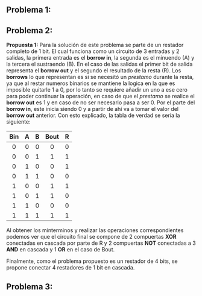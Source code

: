## Problema 1: ##

## Problema 2: ##

**Propuesta 1:** Para la solución de este problema se parte de un restador completo de 1 bit. El cual funciona como un circuito de 3 entradas y 2 salidas, la primera entrada es el **borrow in**, la segunda es el minuendo (A) y la tercera el sustraendo (B). En el caso de las salidas el primer bit de salida representa el **borrow out** y el segundo el resultado de la resta (R). Los **borrows** lo que representan es si se necesitó un *prestamo* durante la resta, ya que al restar numeros binarios se mantiene la logica en la que es imposible quitarle 1 a 0, por lo tanto se requiere añadir un uno a ese cero para poder continuar la operación, en caso de que el *prestamo* se realice el **borrow out** es 1 y en caso de no ser necesario pasa a ser 0. Por el parte del **borrow in**, este inicia siendo 0 y a partir de ahí va a tomar el valor del **borrow out** anterior. Con esto explicado, la tabla de verdad se sería la siguiente:

| Bin | A | B | Bout | R |
|:---:|:-:|:-:|:----:|:-:|
|  0  | 0 | 0 |   0  | 0 |
|  0  | 0 | 1 |   1  | 1 |
|  0  | 1 | 0 |   0  | 1 |
|  0  | 1 | 1 |   0  | 0 |
|  1  | 0 | 0 |   1  | 1 |
|  1  | 0 | 1 |   1  | 0 |
|  1  | 1 | 0 |   0  | 0 |
|  1  | 1 | 1 |   1  | 1 |

Al obtener los minterminos y realizar las operaciones correspondientes podemos ver que el circuito final se compone de 2 compuertas **XOR** conectadas en cascada por parte de R y 2 compuertas **NOT** conectadas a 3 **AND** en cascada y 1 **OR** en el caso de Bout. 

Finalmente, como el problema propuesto es un restador de 4 bits, se propone conectar 4 restadores de 1 bit en cascada.

## Problema 3: ##



